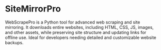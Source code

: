 # SiteMirrorPro
WebScrapePro is a Python tool for advanced web scraping and site mirroring. It downloads entire websites, including HTML, CSS, JS, images, and other assets, while preserving site structure and updating links for offline use. Ideal for developers needing detailed and customizable website backups.
